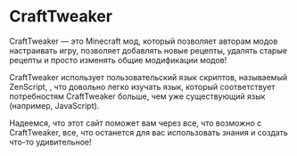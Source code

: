 # CraftTweaker

CraftTweaker — это Minecraft мод, который позволяет авторам модов настраивать игру, позволяет добавлять новые рецепты, удалять старые рецепты и просто изменять общие модификации модов!

CraftTweaker использует пользовательский язык скриптов, называемый ZenScript, , что довольно легко изучать язык, который соответствует потребностям CraftTweaker больше, чем уже существующий язык (например, JavaScript).

Надеемся, что этот сайт поможет вам через все, что возможно с CraftTweaker, все, что останется для вас использовать знания и создать что-то удивительное!